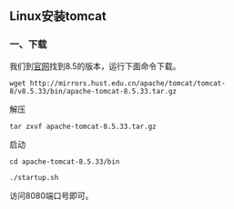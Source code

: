 ## Linux安装tomcat

### 一、下载
我们到[官网](https://tomcat.apache.org/download-80.cgi)找到8.5的版本，运行下面命令下载。

```
wget http://mirrors.hust.edu.cn/apache/tomcat/tomcat-8/v8.5.33/bin/apache-tomcat-8.5.33.tar.gz
```

解压

```
tar zxvf apache-tomcat-8.5.33.tar.gz
```

启动

```
cd apache-tomcat-8.5.33/bin

./startup.sh
```

访问8080端口号即可。